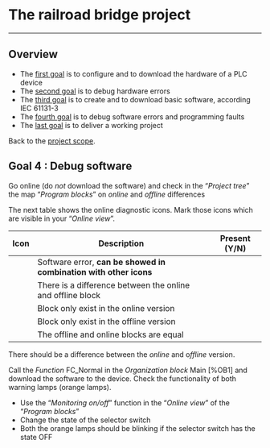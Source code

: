 # The railroad bridge project
_____________________________________
## Overview
-   The [first goal](Ex02/Subchapter04_01.md) is to configure and to download the hardware of a PLC device
-   The [second goal](Ex02/Subchapter04_02.md) is to debug hardware errors
-   The [third goal](Ex02/Subchapter04_03.md) is to create and to download basic software, according IEC 61131-3
-   The [fourth goal](Ex02/Subchapter04_04.md) is to debug software errors and programming faults
-   The [last goal](Ex02/Subchapter04_05.md) is to deliver a working project

Back to the [project scope](Ex02/Subchapter04.md).

## Goal 4 : Debug software
Go online (do *not* download the software) and check in the “*Project tree*” the
map “*Program blocks*” on *online* and *offline* differences

The next table shows the online diagnostic icons. Mark those icons which are
visible in your “*Online view*”.

| **Icon** | **Description**                                                   | **Present (Y/N)** |
|----------|-------------------------------------------------------------------|-------------------|
|          | Software error, **can be showed in combination with other icons** |                   |
|          | There is a difference between the online and offline block        |                   |
|          | Block only exist in the online version                            |                   |
|          | Block only exist in the offline version                           |                   |
|          | The offline and online blocks are equal                           |                   |


There should be a difference between the *online* and o*ffline* version.

Call the *Function* FC_Normal in the *Organization block* Main [%OB1] and
download the software to the device. Check the functionality of both warning
lamps (orange lamps).
-   Use the “*Monitoring on/off*” function in the “*Online view*” of the
    “*Program blocks*”
-   Change the state of the selector switch
-   Both the orange lamps should be blinking if the selector switch has the
    state OFF
